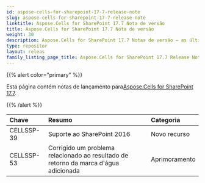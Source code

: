 ```yaml
---
id: aspose-cells-for-sharepoint-17-7-release-note
slug: aspose-cells-for-sharepoint-17-7-release-note
linktitle: Aspose.Cells for SharePoint 17.7 Nota de versão
title: Aspose.Cells for SharePoint 17.7 Nota de versão
weight: 30
description: Aspose.Cells for SharePoint 17.7 Notas de versão – as últimas atualizações e correções
type: repositor
layout: releas
family_listing_page_title: Aspose.Cells for SharePoint 17.7 Release Note
---
```

{{% alert color="primary" %}} 

 Esta página contém notas de lançamento para[Aspose.Cells for SharePoint 17.7](https://releases.aspose.com/cells/sharepoint/new-releases/aspose.cells-for-sharepoint-17.7/).

{{% /alert %}} 

|**Chave**|**Resumo**|**Categoria**|
| :- | :- | :- |
|CELLSSP-39|Suporte ao SharePoint 2016|Novo recurso|
|CELLSSP-53|Corrigido um problema relacionado ao resultado de retorno da marca d'água adicionada|Aprimoramento|

